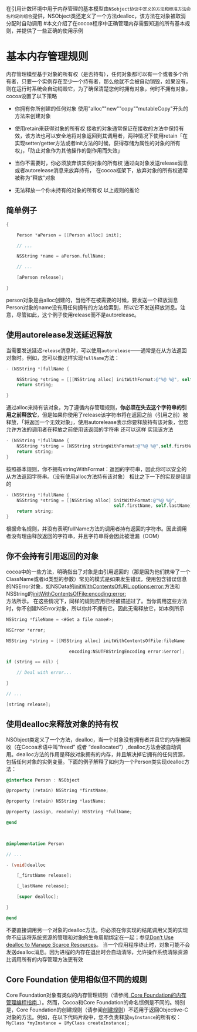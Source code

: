在引用计数环境中用于内存管理的基本模型由`NSobject协议中定义的方法和标准方法命名约定的组合`提供，NSObject类还定义了一个方法dealloc，该方法在对象被取消分配时自动调用
#本文介绍了在cocoa程序中正确管理内存需要知道的所有基本规则，并提供了一些正确的使用示例
# 基本内存管理规则
内存管理模型基于对象的所有权（是否持有），任何对象都可以有一个或者多个所有者，只要一个实例存在至少一个持有者，那么他就不会被自动销毁，如果没有，则在运行时系统会自动销毁它，为了确保清楚您何时拥有对象，何时不拥有对象，cocoa设置了以下策略
- 你拥有你所创建的任何对象
	使用"alloc""new""copy""mutableCopy"开头的方法来创建对象
- 使用retain来获得对象的所有权
	接收的对象通常保证在接收的方法中保持有效，该方法也可以安全地将对象返回到其调用者，两种情况下使用retain「在实现setter/getter方法或者init方法的时候，获得存储为属性的对象的所有权」，「防止对象作为其他操作的副作用而失效」
	
- 当你不需要时，你必须放弃该实例对象的所有权
	通过向对象发送release消息或者autorelease消息来放弃持有， 在cocoa框架下，放弃对象的所有权通常被称为“释放”对象
- 无法释放一个你未持有的对象的所有权
	以上规则的推论
## 简单例子
```objective-c
{

    Person *aPerson = [[Person alloc] init];

    // ...

    NSString *name = aPerson.fullName;

    // ...

    [aPerson release];

}
```

person对象是由alloc创建的，当他不在被需要的时候，要发送一个释放消息
Person对象的name没有用任何拥有的方法检索到，所以它不发送释放消息。注意，尽管如此，这个例子使用release而不是autorelease。
## 使用autorelease发送延迟释放
当需要发送延迟`release`消息时，可以使用`autorelease`——通常是在从方法返回对象时。例如，您可以像这样实现`fullName`方法：
```objective-c
- (NSString *)fullName {

    NSString *string = [[[NSString alloc] initWithFormat:@"%@ %@", self.firstName, self.lastName] autorelease];
    return string;

}
```
通过alloc来持有该对象，为了遵循内存管理规则，**你必须在失去这个字符串的引用之前释放它**，但是如果你使用了release该字符串将在返回之前（引用之前）被释放，「将返回一个无效对象」，使用autorelease表示你要释放持有该对象，但您允许方法的调用者在释放之前使用该返回的字符串
还可以这样 实现该方法
```objective-c
- (NSString *)fullName {
    NSString *string = [NSString stringWithFormat:@"%@ %@",self.firstName, self.lastName];
    return string;
}
```
按照基本规则，你不拥有stringWithFormat：返回的字符串，因此你可以安全的从方法返回字符串。（没有使用alloc方法持有该对象）
相比之下一下的实现是错误的
```objective-c
- (NSString *)fullName {
    NSString *string = [[NSString alloc] initWithFormat:@"%@ %@",
                                         self.firstName, self.lastName];
    return string;
}
```
根据命名规则，并没有表明fullName方法的调用者持有返回的字符串。因此调用者没有理由释放返回的字符串，并且字符串将会因此被泄漏（OOM）
## 你不会持有引用返回的对象
cocoa中的一些方法，明确指出了对象是由引用返回的（那是因为他们携带了一个ClassName或者id类型的参数）常见的模式是如果发生错误，使用包含错误信息的NSError对象，如NSData的[initWithContentsOfURL:options:error:](https://link.jianshu.com/?t=https%3A%2F%2Fdeveloper.apple.com%2Fdocumentation%2Ffoundation%2Fnsdata%2F1407864-initwithcontentsofurl)方法和NSString的[initWithContentsOfFile:encoding:error:](https://link.jianshu.com/?t=https%3A%2F%2Fdeveloper.apple.com%2Fdocumentation%2Ffoundation%2Fnsstring%2F1412610-initwithcontentsoffile)  
方法所示。
在这些情况下，同样的规则应用已经被描述过了。当你调用这些方法时，你不创建NSError对象，所以你并不拥有它。因此无需释放它，如本例所示
```objective-c
NSString *fileName = <#Get a file name#>;

NSError *error;

NSString *string = [[NSString alloc] initWithContentsOfFile:fileName

                        encoding:NSUTF8StringEncoding error:&error];

if (string == nil) {

    // Deal with error...

}

// ...

[string release];
```
## 使用dealloc来释放对象的持有权
NSObject类定义了一个方法，dealloc，当一个对象没有拥有者并且它的内存被回收（在Cocoa术语中叫“freed” 或者 “deallocated”）,dealloc方法会被自动调用。dealloc方法的作用是释放对象拥有的内存，并且解决掉它拥有的任何资源，包括任何对象的实例变量。下面的例子解释了如何为一个Person类实现dealloc方法：
```objective-c
@interface Person : NSObject

@property (retain) NSString *firstName;

@property (retain) NSString *lastName;

@property (assign, readonly) NSString *fullName;

@end

 

@implementation Person

// ...

- (void)dealloc

    [_firstName release];

    [_lastName release];

    [super dealloc];

}

@end
```
不要直接调用另一个对象的dealloc方法，你必须在你实现的结尾调用父类的实现你不应该将系统资源的管理和对象的生命周期绑定在一起；参见[Don’t Use dealloc to Manage Scarce Resources](https://link.jianshu.com/?t=https%3A%2F%2Fdeveloper.apple.com%2Flibrary%2Fcontent%2Fdocumentation%2FCocoa%2FConceptual%2FMemoryMgmt%2FArticles%2FmmPractical.html%23%2F%2Fapple_ref%2Fdoc%2Fuid%2FTP40004447-SW13)。
当一个应用程序终止时，对象可能不会发送dealloc消息。因为进程的内存在退出时会自动清除，允许操作系统清除资源比调用所有的内存管理方法更有效
## Core Foundation 使用相似但不同的规则
Core Foundation对象有类似的内存管理规则（请参阅_[Core Foundation的内存管理编程指南](https://developer.apple.com/library/archive/documentation/CoreFoundation/Conceptual/CFMemoryMgmt/CFMemoryMgmt.html#//apple_ref/doc/uid/10000127i)_）。然而，Cocoa和Core Foundation的命名惯例是不同的。特别是，Core Foundation的创建规则（请参阅[创建规则](https://developer.apple.com/library/archive/documentation/CoreFoundation/Conceptual/CFMemoryMgmt/Concepts/Ownership.html#//apple_ref/doc/uid/20001148-103029)）不适用于返回Objective-C对象的方法。例如，在以下代码片段中，您不负责释放`myInstance`的所有权：
`MyClass *myInstance = [MyClass createInstance];`
